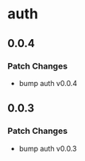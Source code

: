 # auth

## 0.0.4

### Patch Changes

- bump auth v0.0.4

## 0.0.3

### Patch Changes

- bump auth v0.0.3
